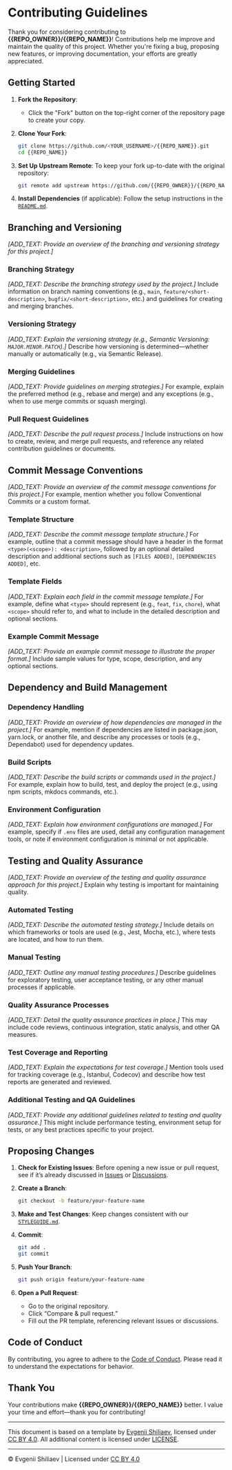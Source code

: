 <!-- Template by Evgenii Shiliaev - Licensed under CC BY 4.0 -->

# Contributing Guidelines

Thank you for considering contributing to **{{REPO_OWNER}}/{{REPO_NAME}}**!
Contributions help me improve and maintain the quality of this project.
Whether you're fixing a bug, proposing new features, or improving documentation, your efforts are greatly appreciated.

## Getting Started

1. **Fork the Repository**:

   - Click the "Fork" button on the top-right corner of the repository page to create your copy.

2. **Clone Your Fork**:

   ```bash
   git clone https://github.com/<YOUR_USERNAME>/{{REPO_NAME}}.git
   cd {{REPO_NAME}}
   ```

3. **Set Up Upstream Remote**:
   To keep your fork up-to-date with the original repository:

   ```bash
   git remote add upstream https://github.com/{{REPO_OWNER}}/{{REPO_NAME}}.git
   ```

4. **Install Dependencies** (if applicable):
   Follow the setup instructions in the [`README.md`][README].

## Branching and Versioning

_[ADD_TEXT: Provide an overview of the branching and versioning strategy for this project.]_

### Branching Strategy

_[ADD_TEXT: Describe the branching strategy used by the project.]_
Include information on branch naming conventions
(e.g., `main`, `feature/<short-description>`, `bugfix/<short-description>`, etc.) and guidelines for creating
and merging branches.

### Versioning Strategy

_[ADD_TEXT: Explain the versioning strategy (e.g., Semantic Versioning: `MAJOR.MINOR.PATCH`).]_
Describe how versioning is determined—whether manually or automatically (e.g., via Semantic Release).

### Merging Guidelines

_[ADD_TEXT: Provide guidelines on merging strategies.]_
For example, explain the preferred method (e.g., rebase and merge) and any exceptions
(e.g., when to use merge commits or squash merging).

### Pull Request Guidelines

_[ADD_TEXT: Describe the pull request process.]_
Include instructions on how to create, review, and merge pull requests,
and reference any related contribution guidelines or documents.

## Commit Message Conventions

_[ADD_TEXT: Provide an overview of the commit message conventions for this project.]_
For example, mention whether you follow Conventional Commits or a custom format.

### Template Structure

_[ADD_TEXT: Describe the commit message template structure.]_
For example, outline that a commit message should have a header in the format `<type>(<scope>): <description>`,
followed by an optional detailed description and additional sections such as `[FILES ADDED]`, `[DEPENDENCIES ADDED]`,
etc.

### Template Fields

_[ADD_TEXT: Explain each field in the commit message template.]_
For example, define what `<type>` should represent (e.g., `feat`, `fix`, `chore`),
what `<scope>` should refer to, and what to include in the detailed description and optional sections.

### Example Commit Message

_[ADD_TEXT: Provide an example commit message to illustrate the proper format.]_
Include sample values for type, scope, description, and any optional sections.

## Dependency and Build Management

### Dependency Handling

_[ADD_TEXT: Provide an overview of how dependencies are managed in the project.]_
For example, mention if dependencies are listed in package.json, yarn.lock, or another file,
and describe any processes or tools (e.g., Dependabot) used for dependency updates.

### Build Scripts

_[ADD_TEXT: Describe the build scripts or commands used in the project.]_
For example, explain how to build, test, and deploy the project (e.g., using npm scripts, mkdocs commands, etc.).

### Environment Configuration

_[ADD_TEXT: Explain how environment configurations are managed.]_
For example, specify if `.env` files are used, detail any configuration management tools,
or note if environment configuration is minimal or not applicable.

## Testing and Quality Assurance

_[ADD_TEXT: Provide an overview of the testing and quality assurance approach for this project.]_
Explain why testing is important for maintaining quality.

### Automated Testing

_[ADD_TEXT: Describe the automated testing strategy.]_
Include details on which frameworks or tools are used (e.g., Jest, Mocha, etc.),
where tests are located, and how to run them.

### Manual Testing

_[ADD_TEXT: Outline any manual testing procedures.]_
Describe guidelines for exploratory testing, user acceptance testing, or any other manual processes if applicable.

### Quality Assurance Processes

_[ADD_TEXT: Detail the quality assurance practices in place.]_
This may include code reviews, continuous integration, static analysis, and other QA measures.

### Test Coverage and Reporting

_[ADD_TEXT: Explain the expectations for test coverage.]_
Mention tools used for tracking coverage (e.g., Istanbul, Codecov)
and describe how test reports are generated and reviewed.

### Additional Testing and QA Guidelines

_[ADD_TEXT: Provide any additional guidelines related to testing and quality assurance.]_
This might include performance testing, environment setup for tests, or any best practices specific to your project.

## Proposing Changes

1. **Check for Existing Issues**:
   Before opening a new issue or pull request, see if it’s already discussed in
   [Issues][issues] or
   [Discussions][discussions].

2. **Create a Branch**:

   ```bash
   git checkout -b feature/your-feature-name
   ```

3. **Make and Test Changes**:
   Keep changes consistent with our [`STYLEGUIDE.md`][STYLEGUIDE].

4. **Commit**:

   ```bash
   git add .
   git commit
   ```

5. **Push Your Branch**:

   ```bash
   git push origin feature/your-feature-name
   ```

6. **Open a Pull Request**:
   - Go to the original repository.
   - Click “Compare & pull request.”
   - Fill out the PR template, referencing relevant issues or discussions.

## Code of Conduct

By contributing, you agree to adhere to the [Code of Conduct][CODE_OF_CONDUCT].
Please read it to understand the expectations for behavior.

## Thank You

Your contributions make **{{REPO_OWNER}}/{{REPO_NAME}}** better.
I value your time and effort—thank you for contributing!

---

This document is based on a template by [Evgenii Shiliaev][evgenii-shiliaev-github], licensed under [CC BY 4.0][jekwwer-markdown-docs-kit-license].
All additional content is licensed under [LICENSE][LICENSE].

---

© Evgenii Shiliaev | Licensed under [CC BY 4.0][jekwwer-markdown-docs-kit-license]

[CODE_OF_CONDUCT]: CODE_OF_CONDUCT.md
[LICENSE]: LICENSE
[README]: README.md
[STYLEGUIDE]: STYLEGUIDE.md
[discussions]: {{DISCUSSIONS_URL}}
[evgenii-shiliaev-github]: https://github.com/Jekwwer
[issues]: {{ISSUES_URL}}
[jekwwer-markdown-docs-kit-license]: https://github.com/Jekwwer/markdown-docs-kit/blob/main/LICENSE
